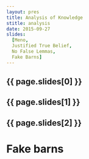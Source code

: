 ```yaml
---
layout: pres
title: Analysis of Knowledge
stitle: analysis
date: 2015-09-27
slides: 
  [Meno, 
  Justified True Belief, 
  No False Lemmas, 
  Fake Barns]
---
```


<div data-role="page" data-title="{{ page.slides[0] }}" id="{{ page.slides[0] | slugify }}" data-theme="e" class="eh-page">

<div role="main" class="ui-content wrap">

<h2 class="ui-bar ui-bar-a ui-corner-all">{{ page.slides[0] }}</h2>

</div>
</div>

<div data-role="page" data-title="{{ page.slides[1] }}" id="{{ page.slides[1] | slugify }}" data-theme="e" class="eh-page">

<div role="main" class="ui-content wrap">

<h2 class="ui-bar ui-bar-a ui-corner-all">{{ page.slides[1] }}</h2>

</div>
</div>

<div data-role="page" data-title="{{ page.slides[2] }}" id="{{ page.slides[2] | slugify }}" data-theme="e" class="eh-page">

<div role="main" class="ui-content wrap">

<h2 class="ui-bar ui-bar-a ui-corner-all">{{ page.slides[2] }}</h2>

</div>
</div>

<div data-role="page" data-title="{{ page.slides[3] }}" id="{{ page.slides[3] | slugify }}" data-theme="e" class="eh-page">

<div role="main" class="ui-content wrap">

# Fake barns

</div>
</div>
